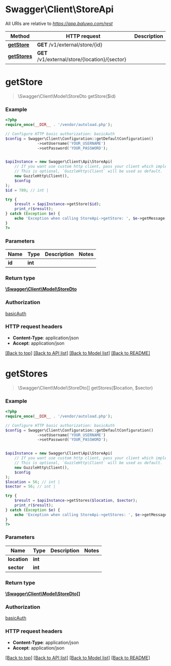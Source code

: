 # Swagger\Client\StoreApi

All URIs are relative to *https://app.baluwo.com/rest*

Method | HTTP request | Description
------------- | ------------- | -------------
[**getStore**](StoreApi.md#getStore) | **GET** /v1/external/store/{id} | 
[**getStores**](StoreApi.md#getStores) | **GET** /v1/external/store/{location}/{sector} | 


# **getStore**
> \Swagger\Client\Model\StoreDto getStore($id)



### Example
```php
<?php
require_once(__DIR__ . '/vendor/autoload.php');

// Configure HTTP basic authorization: basicAuth
$config = Swagger\Client\Configuration::getDefaultConfiguration()
              ->setUsername('YOUR_USERNAME')
              ->setPassword('YOUR_PASSWORD');


$apiInstance = new Swagger\Client\Api\StoreApi(
    // If you want use custom http client, pass your client which implements `GuzzleHttp\ClientInterface`.
    // This is optional, `GuzzleHttp\Client` will be used as default.
    new GuzzleHttp\Client(),
    $config
);
$id = 789; // int | 

try {
    $result = $apiInstance->getStore($id);
    print_r($result);
} catch (Exception $e) {
    echo 'Exception when calling StoreApi->getStore: ', $e->getMessage(), PHP_EOL;
}
?>
```

### Parameters

Name | Type | Description  | Notes
------------- | ------------- | ------------- | -------------
 **id** | **int**|  |

### Return type

[**\Swagger\Client\Model\StoreDto**](../Model/StoreDto.md)

### Authorization

[basicAuth](../../README.md#basicAuth)

### HTTP request headers

 - **Content-Type**: application/json
 - **Accept**: application/json

[[Back to top]](#) [[Back to API list]](../../README.md#documentation-for-api-endpoints) [[Back to Model list]](../../README.md#documentation-for-models) [[Back to README]](../../README.md)

# **getStores**
> \Swagger\Client\Model\StoreDto[] getStores($location, $sector)



### Example
```php
<?php
require_once(__DIR__ . '/vendor/autoload.php');

// Configure HTTP basic authorization: basicAuth
$config = Swagger\Client\Configuration::getDefaultConfiguration()
              ->setUsername('YOUR_USERNAME')
              ->setPassword('YOUR_PASSWORD');


$apiInstance = new Swagger\Client\Api\StoreApi(
    // If you want use custom http client, pass your client which implements `GuzzleHttp\ClientInterface`.
    // This is optional, `GuzzleHttp\Client` will be used as default.
    new GuzzleHttp\Client(),
    $config
);
$location = 56; // int | 
$sector = 56; // int | 

try {
    $result = $apiInstance->getStores($location, $sector);
    print_r($result);
} catch (Exception $e) {
    echo 'Exception when calling StoreApi->getStores: ', $e->getMessage(), PHP_EOL;
}
?>
```

### Parameters

Name | Type | Description  | Notes
------------- | ------------- | ------------- | -------------
 **location** | **int**|  |
 **sector** | **int**|  |

### Return type

[**\Swagger\Client\Model\StoreDto[]**](../Model/StoreDto.md)

### Authorization

[basicAuth](../../README.md#basicAuth)

### HTTP request headers

 - **Content-Type**: application/json
 - **Accept**: application/json

[[Back to top]](#) [[Back to API list]](../../README.md#documentation-for-api-endpoints) [[Back to Model list]](../../README.md#documentation-for-models) [[Back to README]](../../README.md)


